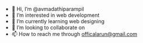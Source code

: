 - 👋 Hi, I’m @avmadathiparampil
- 👀 I’m interested in web development
- 🌱 I’m currently learning web designing
- 💞️ I’m looking to collaborate on 
- 📫 How to reach me through officalarun@gmail.com

<!---
avmadathiparampil/avmadathiparampil is a ✨ special ✨ repository because its `README.md` (this file) appears on your GitHub profile.
You can click the Preview link to take a look at your changes.
--->
